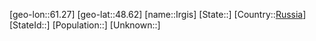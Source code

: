 ﻿---
location: [48.62,61.27]
type: City
tags:
- geo/City


SpocWebEntityId: 31124
isDeleted: false
confidential: public

---
[geo-lon::61.27]
[geo-lat::48.62]
[name::Irgis]
[State::]
[Country::[Russia](geo/Continent/Europe/Russia.md)]
[StateId::]
[Population::]
[Unknown::]

